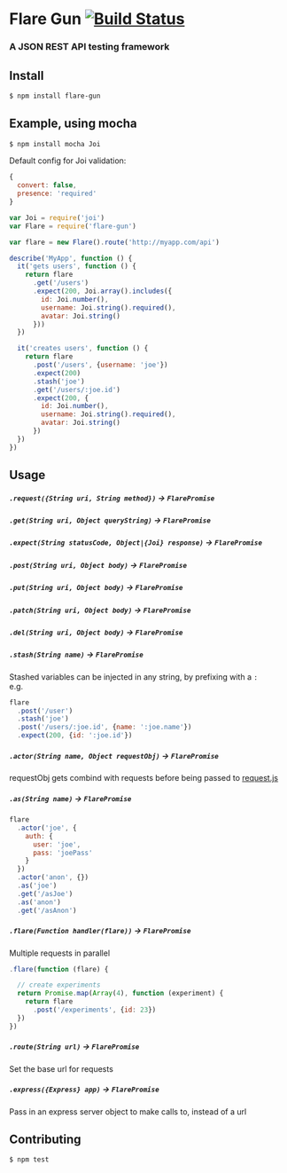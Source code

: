 # Flare Gun [![Build Status](https://drone.io/github.com/Zolmeister/flare-gun/status.png)](https://drone.io/github.com/Zolmeister/flare-gun/latest)

### A JSON REST API testing framework

## Install

```sh
$ npm install flare-gun
```

## Example, using mocha

```sh
$ npm install mocha Joi
```

Default config for Joi validation:

```js
{
  convert: false,
  presence: 'required'
}
```

```js
var Joi = require('joi')
var Flare = require('flare-gun')

var flare = new Flare().route('http://myapp.com/api')

describe('MyApp', function () {
  it('gets users', function () {
    return flare
      .get('/users')
      .expect(200, Joi.array().includes({
        id: Joi.number(),
        username: Joi.string().required(),
        avatar: Joi.string()
      }))
  })

  it('creates users', function () {
    return flare
      .post('/users', {username: 'joe'})
      .expect(200)
      .stash('joe')
      .get('/users/:joe.id')
      .expect(200, {
        id: Joi.number(),
        username: Joi.string().required(),
        avatar: Joi.string()
      })
  })
})
```

## Usage

##### `.request({String uri, String method})` -> `FlarePromise`

##### `.get(String uri, Object queryString)` -> `FlarePromise`

##### `.expect(String statusCode, Object|{Joi} response)` -> `FlarePromise`

##### `.post(String uri, Object body)` -> `FlarePromise`

##### `.put(String uri, Object body)` -> `FlarePromise`

##### `.patch(String uri, Object body)` -> `FlarePromise`

##### `.del(String uri, Object body)` -> `FlarePromise`

##### `.stash(String name)` -> `FlarePromise`

Stashed variables can be injected in any string, by prefixing with a `:`  
e.g.

```js
flare
  .post('/user')
  .stash('joe')
  .post('/users/:joe.id', {name: ':joe.name'})
  .expect(200, {id: ':joe.id'})
```

##### `.actor(String name, Object requestObj)` -> `FlarePromise`

requestObj gets combind with requests before being passed to [request.js](https://github.com/mikeal/request)

##### `.as(String name)` -> `FlarePromise`

```js
flare
  .actor('joe', {
    auth: {
      user: 'joe',
      pass: 'joePass'
    }
  })
  .actor('anon', {})
  .as('joe')
  .get('/asJoe')
  .as('anon')
  .get('/asAnon')
```

##### `.flare(Function handler(flare))` -> `FlarePromise`

Multiple requests in parallel

```js
.flare(function (flare) {

  // create experiments
  return Promise.map(Array(4), function (experiment) {
    return flare
      .post('/experiments', {id: 23})
  })
})
```

##### `.route(String url)` -> `FlarePromise`

Set the base url for requests

##### `.express({Express} app)` -> `FlarePromise`

Pass in an express server object to make calls to, instead of a url


## Contributing

```sh
$ npm test
```
